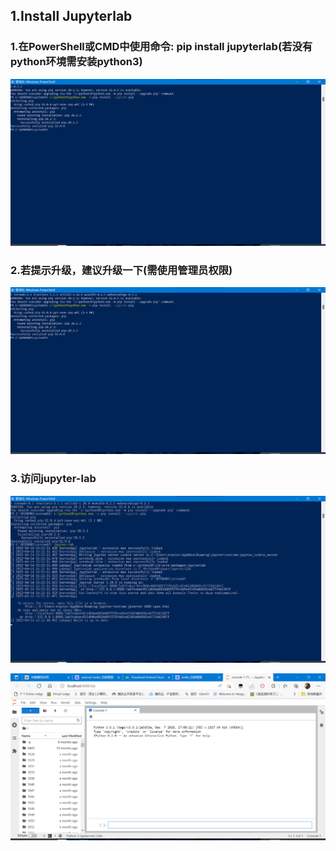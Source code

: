 ## 1.Install Jupyterlab

### 1.在PowerShell或CMD中使用命令: pip install jupyterlab(若没有python环境需安装python3)

![image-20220414151910639](Project1.assets/image-20220414151910639-16499263519111-16499263565012.png)

### 2.若提示升级，建议升级一下(需使用管理员权限)

![image-20220414152109604](Project1.assets/image-20220414152109604.png)

### 3.访问jupyter-lab

![image-20220414152149468](Project1.assets/image-20220414152149468-16499266296803.png)



![image-20220414153613263](Project1.assets/image-20220414153613263.png)

